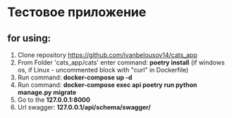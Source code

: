 # Тестовое приложение
## for using:

1. Clone repository https://github.com/ivanbelousov14/cats_app
2. From Folder 'cats_app/cats' enter command: __poetry install__ (if windows os, if Linux - uncommented block with "curl" in Dockerfile)
3. Run command: __docker-compose up -d__
4. Run command: __docker-compose exec api poetry run python manage.py migrate__
5. Go to the __127.0.0.1:8000__
6. Url swagger: __127.0.0.1/api/schema/swagger/__

